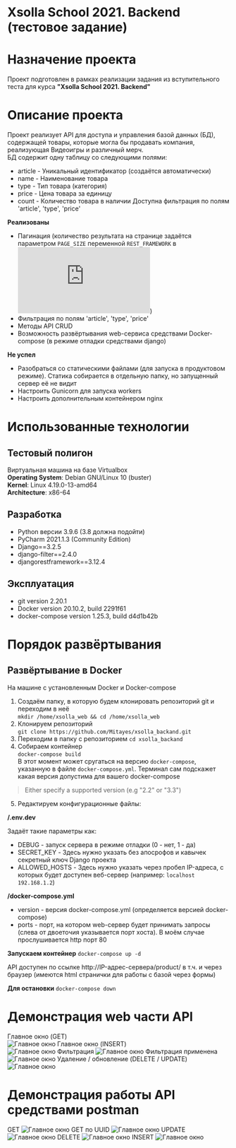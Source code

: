 # Xsolla School 2021. Backend (тестовое задание)
  
# Назначение проекта
Проект подготовлен в рамках реализации задания из вступительного теста для курса **"Xsolla School 2021. Backend"**

# Описание проекта
Проект реализует API для доступа и управления базой данных (БД), содержащей товары, которые могла бы продавать компания, реализующая Видеоигры и различный мерч.  
БД содержит одну таблицу со следующими полями:
  - article - Уникальный идентификатор (создаётся автоматически)
  - name - Наименование товара
  - type - Тип товара (категория)
  - price - Цена товара за единицу
  - count - Количество товара в наличии
  Доступна фильтрация по полям 'article', 'type', 'price'  
  
**Реализованы**  
- Пагинация (количество результата на странице задаётся параметром `PAGE_SIZE` переменной `REST_FRAMEWORK` в ![settings.py](https://github.com/Mitayes/xsolla_backand/blob/main/xsolla/xsolla/settings.py))
- Фильтрация по полям 'article', 'type', 'price'
- Методы API CRUD
- Возможность развёртывания web-сервиса средствами Docker-compose (в режиме отладки средствами django)
  
**Не успел**
- Разобраться со статическими файлами (для запуска в продуктовом режиме). Статика собирается в отдельную папку, но запущенный сервер её не видит
- Настроить Gunicorn для запуска workers
- Настроить дополнительным контейнером nginx
  
# Использованные технологии
## Тестовый полигон  
Виртуальная машина на базе Virtualbox  
**Operating System**: Debian GNU/Linux 10 (buster)  
**Kernel**: Linux 4.19.0-13-amd64  
**Architecture**: x86-64  
  
## Разработка  
- Python версии 3.9.6 (3.8 должна подойти)
- PyCharm 2021.1.3 (Community Edition)
- Django==3.2.5
- django-filter==2.4.0
- djangorestframework==3.12.4

## Эксплуатация
- git version 2.20.1
- Docker version 20.10.2, build 2291f61
- docker-compose version 1.25.3, build d4d1b42b

# Порядок развёртывания
## Развёртывание в Docker  
На машине с установленным Docker и Docker-compose  
1. Создаём папку, в которую будем клонировать репозиторий git и переходим в неё  
`mkdir /home/xsolla_web && cd /home/xsolla_web`
2. Клонируем репозиторий  
`git clone https://github.com/Mitayes/xsolla_backand.git`
3. Переходим в папку с репозиторием
`cd xsolla_backand`
4. Собираем контейнер  
`docker-compose build`  
В этот момент может сругаться на версию `docker-compose`, указанную в файле `docker-compose.yml`. Терминал сам подскажет какая версия допустима для вашего docker-compose
>Either specify a supported version (e.g "2.2" or "3.3")
5. Редактируем конфигурационные файлы:  

**/.env.dev**  
  
Задаёт такие параметры как:
  - DEBUG - запуск сервера в режиме отладки (0 - нет, 1 - да)
  - SECRET_KEY - Здесь нужно указать без апосрофов и кавычек секретный ключ Django проекта
  - ALLOWED_HOSTS - Здесь нужно указать через пробел IP-адреса, с которых будет доступен веб-сервер (например: `localhost 192.168.1.2`)  
  
**/docker-compose.yml**  
  - version - версия docker-compose.yml (определяется версией docker-compose)
  - ports - порт, на котором web-сервер будет принимать запросы (слева от двоеточия указывается порт хоста). В моём случае прослушивается http порт 80

**Запускаем контейнер**
`docker-compose up -d`

API доступен по ссылке http://IP-адрес-сервера/product/ в т.ч. и через браузер (имеются html странички для работы с базой через формы)

**Для остановки**
`docker-compose down`

# Демонстрация web части API
Главное окно (GET)  
![Главное окно](./screen/main_window.png)
Главное окно (INSERT)  
![Главное окно](./screen/main_window_2.png)
Фильтрация
![Главное окно](./screen/filtered.png)
Фильтрация применена 
![Главное окно](./screen/filtered_applyed.png)
Удаление / обновление (DELETE / UPDATE)  
![Главное окно](./screen/main_web_delete_update.png)

# Демонстрация работы API средствами postman
GET
![Главное окно](./screen/postman_get.png)
GET по UUID
![Главное окно](./screen/postman_get_on_uuid.png)
UPDATE
![Главное окно](./screen/postman_update.png)
DELETE
![Главное окно](./screen/postman_delete.png)
INSERT 
![Главное окно](./screen/postman_insert.png)
